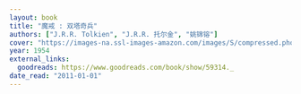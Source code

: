 ```yaml
---
layout: book
title: "魔戒 : 双塔奇兵"
authors: ["J.R.R. Tolkien", "J.R.R. 托尔金", "姚锦镕"]
cover: "https://images-na.ssl-images-amazon.com/images/S/compressed.photo.goodreads.com/books/1347766409i/59314.jpg"
year: 1954
external_links:
  goodreads: https://www.goodreads.com/book/show/59314._
date_read: "2011-01-01"
---
```

